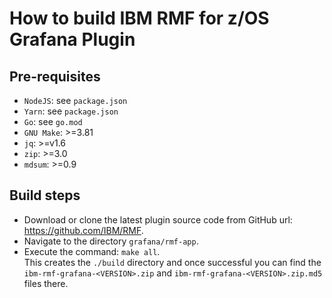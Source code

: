 # How to build IBM RMF for z/OS Grafana Plugin

## Pre-requisites

- `NodeJS`: see `package.json`
- `Yarn`: see `package.json`
- `Go`: see `go.mod`
- `GNU Make`: >=3.81
- `jq`: >=v1.6
- `zip`:  >=3.0
- `mdsum`: >=0.9

## Build steps

- Download or clone the latest plugin source code from GitHub url: https://github.com/IBM/RMF.
- Navigate to the directory `grafana/rmf-app`.
- Execute the command: `make all`.  
  This creates the `./build` directory and once successful you can find the
  `ibm-rmf-grafana-<VERSION>.zip` and `ibm-rmf-grafana-<VERSION>.zip.md5` files there.
